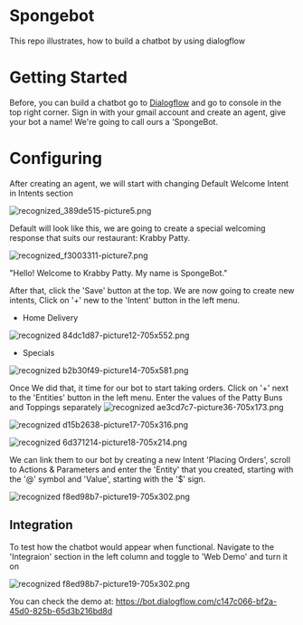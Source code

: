 # Spongebot
This repo illustrates, how to build a chatbot by using dialogflow

# Getting Started
Before, you can build a chatbot go to [Dialogflow](https://dialogflow.com/) and go to console in the top right corner. Sign in with your gmail account and create an agent, give your bot a name! We're going to call ours a 'SpongeBot. 

# Configuring
After creating an agent, we will start with changing Default Welcome Intent in Intents section

![recognized_389de515-picture5.png](https://cdn-gcp.marutitech.com/wp-media/2019/08/389de515-picture5.png)

Default will look like this, we are going to create a special welcoming response that suits our restaurant: Krabby Patty.

![recognized_f3003311-picture7.png](https://cdn-gcp.marutitech.com/wp-media/2019/08/f3003311-picture7.png)

"Hello! Welcome to Krabby Patty. My name is SpongeBot."

After that, click the 'Save' button at the top. We are now going to create new intents, Click on '+' new to the 'Intent' button in the left menu.

* Home Delivery

![recognized 84dc1d87-picture12-705x552.png](https://cdn-gcp.marutitech.com/wp-media/2019/08/84dc1d87-picture12-705x552.png)

* Specials

![recognized b2b30f49-picture14-705x581.png](https://cdn-gcp.marutitech.com/wp-media/2019/08/b2b30f49-picture14-705x581.png)

Once We did that, it time for our bot to start taking orders. Click on '+' next to the 'Entities' button in the left menu. Enter the values of the Patty Buns and Toppings separately
![recognized ae3cd7c7-picture36-705x173.png](https://cdn-gcp.marutitech.com/wp-media/2019/08/ae3cd7c7-picture36-705x173.png)

![recognized d15b2638-picture17-705x316.png](https://cdn-gcp.marutitech.com/wp-media/2019/08/d15b2638-picture17-705x316.png)

![recognized 6d371214-picture18-705x214.png](https://cdn-gcp.marutitech.com/wp-media/2019/08/6d371214-picture18-705x214.png)

We can link them to our bot by creating a new Intent 'Placing Orders', scroll to Actions & Parameters and enter the 'Entity' that you created, starting with the '@' symbol and 'Value', starting with the '$' sign.

![recognized f8ed98b7-picture19-705x302.png](https://cdn-gcp.marutitech.com/wp-media/2019/08/f8ed98b7-picture19-705x302.png)

## Integration
To test how the chatbot would appear when functional. Navigate to the 'Integraion' section in the left column and toggle to 'Web Demo' and turn it on 

![recognized f8ed98b7-picture19-705x302.png](https://cdn-gcp.marutitech.com/wp-media/2019/08/f8ed98b7-picture19-705x302.png)

You can check the demo at:
https://bot.dialogflow.com/c147c066-bf2a-45d0-825b-65d3b216bd8d


